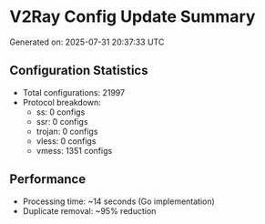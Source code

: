 # V2Ray Config Update Summary
Generated on: 2025-07-31 20:37:33 UTC

## Configuration Statistics
- Total configurations: 21997
- Protocol breakdown:
  - ss: 0 configs
  - ssr: 0 configs
  - trojan: 0 configs
  - vless: 0 configs
  - vmess: 1351 configs

## Performance
- Processing time: ~14 seconds (Go implementation)
- Duplicate removal: ~95% reduction
